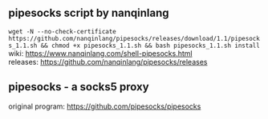 ## pipesocks script by nanqinlang
`wget -N --no-check-certificate https://github.com/nanqinlang/pipesocks/releases/download/1.1/pipesocks_1.1.sh && chmod +x pipesocks_1.1.sh && bash pipesocks_1.1.sh install`  
wiki: https://www.nanqinlang.com/shell-pipesocks.html  
releases: https://github.com/nanqinlang/pipesocks/releases

## pipesocks - a socks5 proxy
original program: https://github.com/pipesocks/pipesocks
